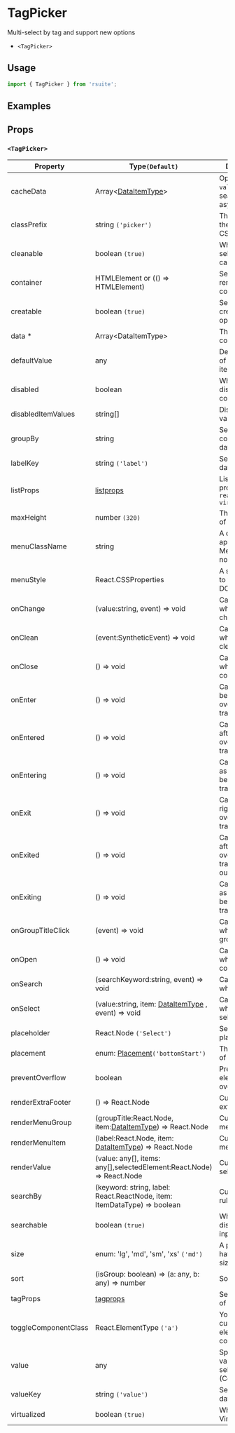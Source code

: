 # TagPicker

Multi-select by tag and support new options

- `<TagPicker>`

## Usage

```js
import { TagPicker } from 'rsuite';
```

## Examples

<!--{demo}-->

## Props

### `<TagPicker>`

| Property             | Type`(Default)`                                                          | Description                                                 |
| -------------------- | ------------------------------------------------------------------------ | ----------------------------------------------------------- |
| cacheData            | Array&lt;[DataItemType](#types)&gt;                                      | Option to cache `value` when searching asynchronously       |
| classPrefix          | string `('picker')`                                                      | The prefix of the component CSS class                       |
| cleanable            | boolean `(true)`                                                         | Whether the selected value can be cleared                   |
| container            | HTMLElement or (() => HTMLElement)                                       | Sets the rendering container                                |
| creatable            | boolean `(true)`                                                         | Settings can create new options                             |
| data \*              | Array&lt;DataItemType&gt;                                                | The data of component                                       |
| defaultValue         | any                                                                      | Default values of the selected items                        |
| disabled             | boolean                                                                  | Whether disabled componet                                   |
| disabledItemValues   | string[]                                                                 | Disable item by value                                       |
| groupBy              | string                                                                   | Set group condition key in data                             |
| labelKey             | string `('label')`                                                       | Set label key in data                                       |
| listProps            | [listprops]                                                              | List-related properties in `react-virtualized`              |
| maxHeight            | number `(320)`                                                           | The max height of Dropdown                                  |
| menuClassName        | string                                                                   | A css class to apply to the Menu DOM node.                  |
| menuStyle            | React.CSSProperties                                                      | A style to apply to the Menu DOM node.                      |
| onChange             | (value:string, event) => void                                            | Callback fired when value change                            |
| onClean              | (event:SyntheticEvent) => void                                           | Callback fired when value clean                             |
| onClose              | () => void                                                               | Callback fired when close component                         |
| onEnter              | () => void                                                               | Callback fired before the overlay transitions in            |
| onEntered            | () => void                                                               | Callback fired after the overlay finishes transitioning in  |
| onEntering           | () => void                                                               | Callback fired as the overlay begins to transition in       |
| onExit               | () => void                                                               | Callback fired right before the overlay transitions out     |
| onExited             | () => void                                                               | Callback fired after the overlay finishes transitioning out |
| onExiting            | () => void                                                               | Callback fired as the overlay begins to transition out      |
| onGroupTitleClick    | (event) => void                                                          | Callback fired when click the group title                   |
| onOpen               | () => void                                                               | Callback fired when open component                          |
| onSearch             | (searchKeyword:string, event) => void                                    | Callback fired when search                                  |
| onSelect             | (value:string, item: [DataItemType](#types) , event) => void             | Callback fired when item is selected                        |
| placeholder          | React.Node `('Select')`                                                  | Setting placeholders                                        |
| placement            | enum: [Placement](#types)`('bottomStart')`                               | The placement of component                                  |
| preventOverflow      | boolean                                                                  | Prevent floating element overflow                           |
| renderExtraFooter    | () => React.Node                                                         | Custom render extra footer                                  |
| renderMenuGroup      | (groupTitle:React.Node, item:[DataItemType](#types)) => React.Node       | Custom render menu group                                    |
| renderMenuItem       | (label:React.Node, item: [DataItemType](#types)) => React.Node           | Custom render menu items                                    |
| renderValue          | (value: any[], items: any[],selectedElement:React.Node) => React.Node    | Custom render selected items                                |
| searchBy             | (keyword: string, label: React.ReactNode, item: ItemDataType) => boolean | Custom search rules                                         |
| searchable           | boolean `(true)`                                                         | Whether dispaly search input box                            |
| size                 | enum: 'lg', 'md', 'sm', 'xs' `('md')`                                    | A picker can have different sizes                           |
| sort                 | (isGroup: boolean) => (a: any, b: any) => number                         | Sort options                                                |
| tagProps             | [tagprops]                                                               | Set the props of the Tag                                    |
| toggleComponentClass | React.ElementType `('a')`                                                | You can use a custom element for this component             |
| value                | any                                                                      | Specifies the values of the selected items (Controlled)     |
| valueKey             | string `('value')`                                                       | Set value key in data                                       |
| virtualized          | boolean `(true)`                                                         | Whether using Virtualized List                              |

[listprops]: https://github.com/bvaughn/react-virtualized/blob/master/docs/List.md#prop-types
[tagprops]: https://rsuitejs.com/en/components/tag#Props
